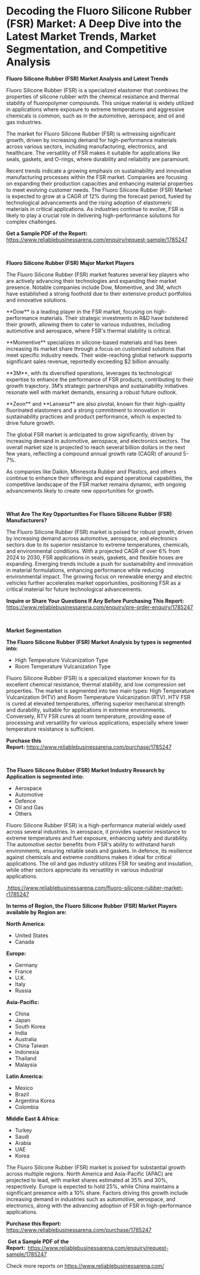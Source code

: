 <p><h1>Decoding the Fluoro Silicone Rubber (FSR) Market: A Deep Dive into the Latest Market Trends, Market Segmentation, and Competitive Analysis</h1></p><p><strong>Fluoro Silicone Rubber (FSR) Market Analysis and Latest Trends</strong></p>
<p><p>Fluoro Silicone Rubber (FSR) is a specialized elastomer that combines the properties of silicone rubber with the chemical resistance and thermal stability of fluoropolymer compounds. This unique material is widely utilized in applications where exposure to extreme temperatures and aggressive chemicals is common, such as in the automotive, aerospace, and oil and gas industries. </p><p>The market for Fluoro Silicone Rubber (FSR) is witnessing significant growth, driven by increasing demand for high-performance materials across various sectors, including manufacturing, electronics, and healthcare. The versatility of FSR makes it suitable for applications like seals, gaskets, and O-rings, where durability and reliability are paramount. </p><p>Recent trends indicate a growing emphasis on sustainability and innovative manufacturing processes within the FSR market. Companies are focusing on expanding their production capacities and enhancing material properties to meet evolving customer needs. The Fluoro Silicone Rubber (FSR) Market is expected to grow at a CAGR of 12% during the forecast period, fueled by technological advancements and the rising adoption of elastomeric materials in critical applications. As industries continue to evolve, FSR is likely to play a crucial role in delivering high-performance solutions for complex challenges.</p></p>
<p><strong>Get a Sample PDF of the Report:&nbsp;</strong> <a href="https://www.reliablebusinessarena.com/enquiry/request-sample/1785247?utm_campaign=3272&utm_medium=2&utm_source=Github&utm_content=ia&utm_term=25032025&utm_id=fluoro-silicone-rubber-fsr">https://www.reliablebusinessarena.com/enquiry/request-sample/1785247</a></p>
<p>&nbsp;</p>
<p><strong>Fluoro Silicone Rubber (FSR) Major Market Players</strong></p>
<p><p>The Fluoro Silicone Rubber (FSR) market features several key players who are actively advancing their technologies and expanding their market presence. Notable companies include Dow, Momentive, and 3M, which have established a strong foothold due to their extensive product portfolios and innovative solutions.</p><p>**Dow** is a leading player in the FSR market, focusing on high-performance materials. Their strategic investments in R&D have bolstered their growth, allowing them to cater to various industries, including automotive and aerospace, where FSR's thermal stability is critical. </p><p>**Momentive** specializes in silicone-based materials and has been increasing its market share through a focus on customized solutions that meet specific industry needs. Their wide-reaching global network supports significant sales revenue, reportedly exceeding $2 billion annually.</p><p>**3M**, with its diversified operations, leverages its technological expertise to enhance the performance of FSR products, contributing to their growth trajectory. 3M’s strategic partnerships and sustainability initiatives resonate well with market demands, ensuring a robust future outlook.</p><p>**Zeon** and **Lanxess** are also pivotal, known for their high-quality fluorinated elastomers and a strong commitment to innovation in sustainability practices and product performance, which is expected to drive future growth.</p><p>The global FSR market is anticipated to grow significantly, driven by increasing demand in automotive, aerospace, and electronics sectors. The overall market size is projected to reach several billion dollars in the next few years, reflecting a compound annual growth rate (CAGR) of around 5-7%. </p><p>As companies like Daikin, Minnesota Rubber and Plastics, and others continue to enhance their offerings and expand operational capabilities, the competitive landscape of the FSR market remains dynamic, with ongoing advancements likely to create new opportunities for growth.</p></p>
<p>&nbsp;</p>
<p><strong>What Are The Key Opportunities For Fluoro Silicone Rubber (FSR) Manufacturers?</strong></p>
<p><p>The Fluoro Silicone Rubber (FSR) market is poised for robust growth, driven by increasing demand across automotive, aerospace, and electronics sectors due to its superior resistance to extreme temperatures, chemicals, and environmental conditions. With a projected CAGR of over 6% from 2024 to 2030, FSR applications in seals, gaskets, and flexible hoses are expanding. Emerging trends include a push for sustainability and innovation in material formulations, enhancing performance while reducing environmental impact. The growing focus on renewable energy and electric vehicles further accelerates market opportunities, positioning FSR as a critical material for future technological advancements.</p></p>
<p><strong>Inquire or Share Your Questions If Any Before Purchasing This Report:</strong> <a href="https://www.reliablebusinessarena.com/enquiry/pre-order-enquiry/1785247?utm_campaign=3272&utm_medium=2&utm_source=Github&utm_content=ia&utm_term=25032025&utm_id=fluoro-silicone-rubber-fsr">https://www.reliablebusinessarena.com/enquiry/pre-order-enquiry/1785247</a></p>
<p>&nbsp;</p>
<p><strong>Market Segmentation</strong></p>
<p><strong>The Fluoro Silicone Rubber (FSR) Market Analysis by types is segmented into:</strong></p>
<p><ul><li>High Temperature Vulcanization Type</li><li>Room Temperature Vulcanization Type</li></ul></p>
<p><p>Fluoro Silicone Rubber (FSR) is a specialized elastomer known for its excellent chemical resistance, thermal stability, and low compression set properties. The market is segmented into two main types: High Temperature Vulcanization (HTV) and Room Temperature Vulcanization (RTV). HTV FSR is cured at elevated temperatures, offering superior mechanical strength and durability, suitable for applications in extreme environments. Conversely, RTV FSR cures at room temperature, providing ease of processing and versatility for various applications, especially where lower temperature resistance is sufficient.</p></p>
<p><strong>Purchase this Report:&nbsp;</strong><a href="https://www.reliablebusinessarena.com/purchase/1785247?utm_campaign=3272&utm_medium=2&utm_source=Github&utm_content=ia&utm_term=25032025&utm_id=fluoro-silicone-rubber-fsr">https://www.reliablebusinessarena.com/purchase/1785247</a></p>
<p>&nbsp;</p>
<p><strong>The Fluoro Silicone Rubber (FSR) Market Industry Research by Application is segmented into:</strong></p>
<p><ul><li>Aerospace</li><li>Automotive</li><li>Defence</li><li>Oil and Gas</li><li>Others</li></ul></p>
<p><p>Fluoro Silicone Rubber (FSR) is a high-performance material widely used across several industries. In aerospace, it provides superior resistance to extreme temperatures and fuel exposure, enhancing safety and durability. The automotive sector benefits from FSR's ability to withstand harsh environments, ensuring reliable seals and gaskets. In defence, its resilience against chemicals and extreme conditions makes it ideal for critical applications. The oil and gas industry utilizes FSR for sealing and insulation, while other sectors appreciate its versatility in various industrial applications.</p></p>
<p><a href="https://www.reliablebusinessarena.com/fluoro-silicone-rubber-market-r1785247?utm_campaign=3272&utm_medium=2&utm_source=Github&utm_content=ia&utm_term=25032025&utm_id=fluoro-silicone-rubber-fsr">&nbsp;https://www.reliablebusinessarena.com/fluoro-silicone-rubber-market-r1785247</a></p>
<p><strong>In terms of Region, the Fluoro Silicone Rubber (FSR) Market Players available by Region are:</strong></p>
<p>
    <p> <strong> North America: </strong>
        <ul>
            <li>United States</li>
            <li>Canada</li>
        </ul>
        </p> 
    <p> <strong> Europe: </strong>
        <ul>
            <li>Germany</li>
            <li>France</li>
            <li>U.K.</li>
            <li>Italy</li>
            <li>Russia</li>
        </ul>
        </p> 
    <p> <strong> Asia-Pacific: </strong>
        <ul>
            <li>China</li>
            <li>Japan</li>
            <li>South Korea</li>
            <li>India</li>
            <li>Australia</li>
            <li>China Taiwan</li>
            <li>Indonesia</li>
            <li>Thailand</li>
            <li>Malaysia</li>
        </ul>
        </p> 
    <p> <strong> Latin America: </strong>
        <ul>
            <li>Mexico</li>
            <li>Brazil</li>
            <li>Argentina Korea</li>
            <li>Colombia</li>
        </ul>
        </p> 
    <p> <strong> Middle East & Africa: </strong>
        <ul>
            <li>Turkey</li>
            <li>Saudi</li>
            <li>Arabia</li>
            <li>UAE</li>
            <li>Korea</li>
        </ul>
    </p>
    </p>
<p><p>The Fluoro Silicone Rubber (FSR) market is poised for substantial growth across multiple regions. North America and Asia-Pacific (APAC) are projected to lead, with market shares estimated at 35% and 30%, respectively. Europe is expected to hold 25%, while China maintains a significant presence with a 10% share. Factors driving this growth include increasing demand in industries such as automotive, aerospace, and electronics, along with the advancing adoption of FSR in high-performance applications.</p></p>
<p><strong>Purchase this Report: </strong><a href="https://www.reliablebusinessarena.com/purchase/1785247?utm_campaign=3272&utm_medium=2&utm_source=Github&utm_content=ia&utm_term=25032025&utm_id=fluoro-silicone-rubber-fsr">https://www.reliablebusinessarena.com/purchase/1785247</a></p>
<p>&nbsp;<strong>Get a Sample PDF of the Report:&nbsp;&nbsp;</strong><a href="https://www.reliablebusinessarena.com/enquiry/request-sample/1785247?utm_campaign=3272&utm_medium=2&utm_source=Github&utm_content=ia&utm_term=25032025&utm_id=fluoro-silicone-rubber-fsr">https://www.reliablebusinessarena.com/enquiry/request-sample/1785247</a></p>
<p><strong></strong></p>
<p>Check more reports on <a href="https://www.reliablebusinessarena.com/?utm_campaign=3272&utm_medium=2&utm_source=Github&utm_content=ia&utm_term=25032025&utm_id=fluoro-silicone-rubber-fsr">https://www.reliablebusinessarena.com/</a></p>